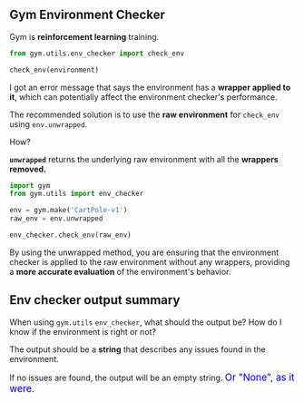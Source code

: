 ## Gym Environment Checker

Gym is **reinforcement learning** training.

```py
from gym.utils.env_checker import check_env

check_env(environment)
```

I got an error message that says the environment has a **wrapper applied to it**, which can potentially affect the environment checker's performance.

The recommended solution is to use the **raw environment** for `check_env` using `env.unwrapped`.  

How?

**`unwrapped`** returns the underlying raw environment with all the **wrappers removed.**

```python
import gym
from gym.utils import env_checker

env = gym.make('CartPole-v1')
raw_env = env.unwrapped

env_checker.check_env(raw_env)
```

By using the unwrapped method, you are ensuring that the environment checker is applied to the raw environment without any wrappers, providing a **more accurate evaluation** of the environment's behavior.

## Env checker output summary

When using `gym.utils` `env_checker`, what should the output be?  How do I know if the environment is right or not?

The output should be a **string** that describes any issues found in the environment.

If no issues are found, the output will be an empty string.  <span style="color:#0000dd;font-size:larger;">Or "None", as it were.</span>

<br>

